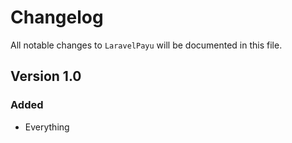 # Changelog

All notable changes to `LaravelPayu` will be documented in this file.

## Version 1.0

### Added
- Everything

